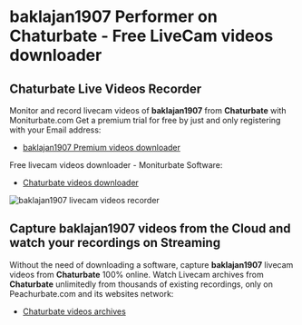 # baklajan1907 Performer on Chaturbate - Free LiveCam videos downloader

## Chaturbate Live Videos Recorder

Monitor and record livecam videos of **baklajan1907** from **Chaturbate** with Moniturbate.com
Get a premium trial for free by just and only registering with your Email address:
* [baklajan1907 Premium videos downloader](https://moniturbate.com/request-demo-licence-key.html)

Free livecam videos downloader - Moniturbate Software:
* [Chaturbate videos downloader](https://moniturbate.com/moniturbate-download-software.html)

![baklajan1907 livecam videos recorder](https://peachurnet.com/templates/moniturbate-software.png)


## Capture baklajan1907 videos from the Cloud and watch your recordings on Streaming

Without the need of downloading a software, capture **baklajan1907** livecam videos from **Chaturbate** 100% online.
Watch Livecam archives from **Chaturbate** unlimitedly from thousands of existing recordings, only on Peachurbate.com and its websites network:
* [Chaturbate videos archives](https://peachurnet.com/)